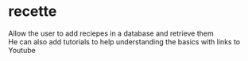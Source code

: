 # recette
Allow the user to add reciepes in a database and retrieve them<br />
He can also add tutorials to help understanding the basics with links to Youtube
